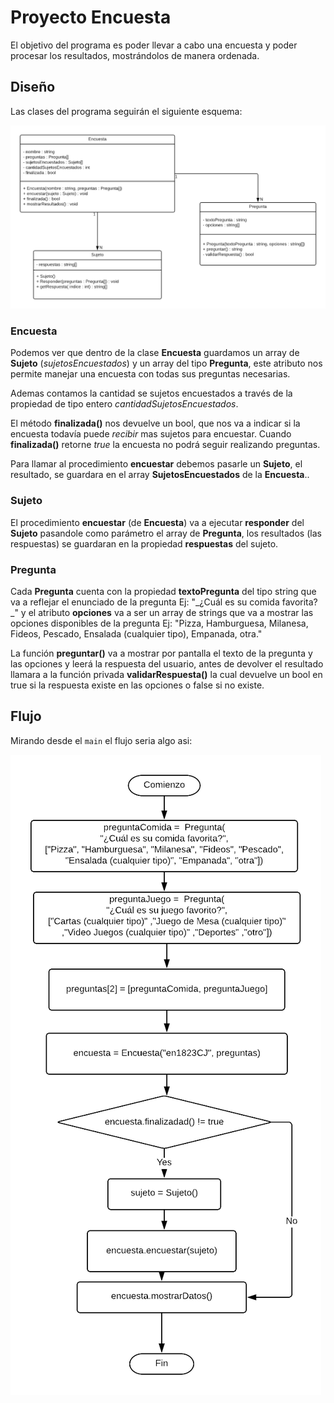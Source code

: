 # Proyecto Encuesta

El objetivo del programa es poder llevar a cabo una encuesta y poder procesar los resultados, mostrándolos de manera ordenada.


## Diseño

Las clases del programa seguirán el siguiente esquema:

![uml encuestas](uml_encuesta.png)

### Encuesta

Podemos ver que dentro de la clase **Encuesta** guardamos un array de **Sujeto** (_sujetosEncuestados_) y un array del tipo **Pregunta**, este atributo nos permite manejar una encuesta con todas sus preguntas necesarias.

Ademas contamos la cantidad se sujetos encuestados a través de la propiedad de tipo entero _cantidadSujetosEncuestados_.

El método **finalizada()** nos devuelve un bool, que nos va a indicar si la encuesta todavía puede _recibir_ mas sujetos para encuestar. Cuando **finalizada()** retorne _true_ la encuesta no podrá seguir realizando preguntas.

Para llamar al procedimiento **encuestar** debemos pasarle un **Sujeto**, el resultado, se guardara en el array **SujetosEncuestados** de la **Encuesta**..

### Sujeto

El procedimiento **encuestar** (de **Encuesta**) va a ejecutar **responder** del **Sujeto** pasandole como parámetro el array de **Pregunta**, los resultados (las respuestas) se guardaran en la propiedad **respuestas** del sujeto.

### Pregunta

Cada **Pregunta** cuenta con la propiedad **textoPregunta** del tipo string que va a reflejar el enunciado de la pregunta Ej: "_¿Cuál es su comida favorita?
_" y el atributo **opciones** va a ser un array de strings que va a mostrar las opciones disponibles de la pregunta Ej: "Pizza, Hamburguesa, Milanesa, Fideos, Pescado, Ensalada (cualquier tipo), Empanada, otra."

La función **preguntar()** va a mostrar por pantalla el texto de la pregunta y las opciones y leerá la respuesta del usuario, antes de devolver el resultado llamara a la función privada **validarRespuesta()** la cual devuelve un bool en true si la respuesta existe en las opciones o false si no existe.

## Flujo

Mirando desde el `main` el flujo seria algo asi:

![flujo_encuesta](flujo_encuesta.png)
